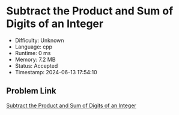 # Subtract the Product and Sum of Digits of an Integer

- Difficulty: Unknown
- Language: cpp
- Runtime: 0 ms
- Memory: 7.2 MB
- Status: Accepted
- Timestamp: 2024-06-13 17:54:10

## Problem Link
[Subtract the Product and Sum of Digits of an Integer](https://leetcode.com/problems/subtract-the-product-and-sum-of-digits-of-an-integer)

